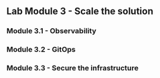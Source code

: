 ## Lab Module 3 - Scale the solution

### Module 3.1 - Observability

### Module 3.2 - GitOps

### Module 3.3 - Secure the infrastructure